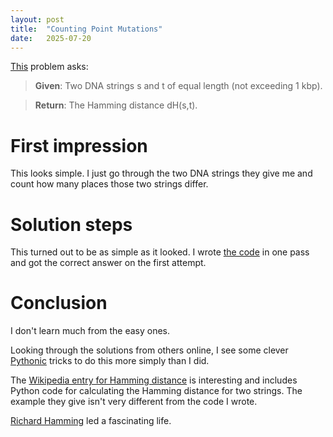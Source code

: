 ```yaml
---
layout: post
title:  "Counting Point Mutations"
date:   2025-07-20
---
```


[This](https://rosalind.info/problems/hamm/) problem asks:

> **Given**: Two DNA strings s and t of equal length (not exceeding 1 kbp).

> **Return**: The Hamming distance dH(s,t).

# First impression
This looks simple. I just go through the two DNA strings they give me and count how many places those two strings differ.

# Solution steps
This turned out to be as simple as it looked. I wrote [the code](https://github.com/rmbryan71/rosalind/blob/main/solution-code/hamm.py) in one pass and got the correct answer on the first attempt.

# Conclusion
I don't learn much from the easy ones.

Looking through the solutions from others online, I see some clever [Pythonic](https://blog.startifact.com/posts/what-is-pythonic/) tricks to do this more simply than I did.

The [Wikipedia entry for Hamming distance](https://en.wikipedia.org/wiki/Hamming_distance) is interesting and includes Python code for calculating the Hamming distance for two strings.
The example they give isn't very different from the code I wrote.

[Richard Hamming](https://en.wikipedia.org/wiki/Richard_Hamming) led a fascinating life.
